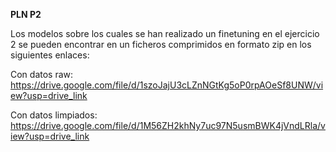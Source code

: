 **PLN P2**

Los modelos sobre los cuales se han realizado un finetuning en el ejercicio 2 se pueden encontrar en un ficheros comprimidos en formato zip en los siguientes enlaces:

Con datos raw: https://drive.google.com/file/d/1szoJajU3cLZnNGtKg5oP0rpAOeSf8UNW/view?usp=drive_link

Con datos limpiados: https://drive.google.com/file/d/1M56ZH2khNy7uc97N5usmBWK4jVndLRla/view?usp=drive_link
